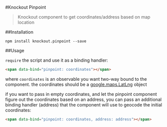 #Knockout Pinpoint

> Knockout component to get coordinates/address based on map location

##Installation

```
npm install knockout.pinpoint --save
```

##Usage

`require` the script and use it as a binding handler:

```html
<span data-bind="pinpoint: coordinates"></span>
```

where `coordinates` is an observable you want two-way bound to the component. the coordinates should be a [google.maps.LatLng](https://developers.google.com/maps/documentation/javascript/reference#LatLng) object

if you want to pass in empty coordinates, and let the pinpoint component figure out the coordinates based on an address, you can pass an additional binding handler (address) that the component will use to geocode the initial coordinates:

 ```html
<span data-bind="pinpoint: coordinates, address: address"></span>
```
